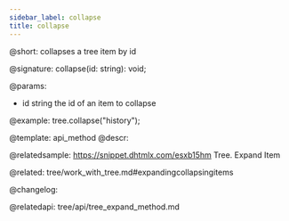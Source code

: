 ```yaml
---
sidebar_label: collapse
title: collapse
---          
```


@short: collapses a tree item by id

@signature: collapse(id: string): void;

@params:
- id	string		the id of an item to collapse

@example:
tree.collapse("history");


@template: api_method
@descr:

@relatedsample: https://snippet.dhtmlx.com/esxb15hm	Tree. Expand Item

@related: tree/work_with_tree.md#expandingcollapsingitems

@changelog:

@relatedapi: tree/api/tree_expand_method.md
